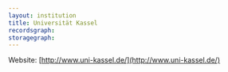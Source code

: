 ```yaml
---
layout: institution
title: Universität Kassel
recordsgraph: 
storagegraph: 
---
```


Website: [http://www.uni-kassel.de/](http://www.uni-kassel.de/)
